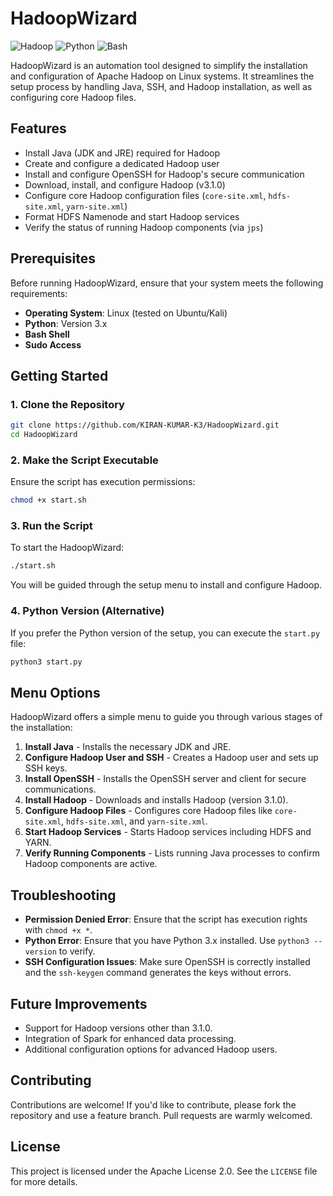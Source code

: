 # HadoopWizard

![Hadoop](https://img.shields.io/badge/Apache-Hadoop-orange) ![Python](https://img.shields.io/badge/Python-3.x-blue) ![Bash](https://img.shields.io/badge/Shell-Bash-lightgrey)

HadoopWizard is an automation tool designed to simplify the installation and configuration of Apache Hadoop on Linux systems. It streamlines the setup process by handling Java, SSH, and Hadoop installation, as well as configuring core Hadoop files.

## Features

- Install Java (JDK and JRE) required for Hadoop
- Create and configure a dedicated Hadoop user
- Install and configure OpenSSH for Hadoop's secure communication
- Download, install, and configure Hadoop (v3.1.0)
- Configure core Hadoop configuration files (`core-site.xml`, `hdfs-site.xml`, `yarn-site.xml`)
- Format HDFS Namenode and start Hadoop services
- Verify the status of running Hadoop components (via `jps`)

## Prerequisites

Before running HadoopWizard, ensure that your system meets the following requirements:

- **Operating System**: Linux (tested on Ubuntu/Kali)
- **Python**: Version 3.x
- **Bash Shell**
- **Sudo Access**

## Getting Started

### 1. Clone the Repository

```bash
git clone https://github.com/KIRAN-KUMAR-K3/HadoopWizard.git
cd HadoopWizard
```

### 2. Make the Script Executable

Ensure the script has execution permissions:

```bash
chmod +x start.sh
```

### 3. Run the Script

To start the HadoopWizard:

```bash
./start.sh
```

You will be guided through the setup menu to install and configure Hadoop.

### 4. Python Version (Alternative)

If you prefer the Python version of the setup, you can execute the `start.py` file:

```bash
python3 start.py
```

## Menu Options

HadoopWizard offers a simple menu to guide you through various stages of the installation:

1. **Install Java** - Installs the necessary JDK and JRE.
2. **Configure Hadoop User and SSH** - Creates a Hadoop user and sets up SSH keys.
3. **Install OpenSSH** - Installs the OpenSSH server and client for secure communications.
4. **Install Hadoop** - Downloads and installs Hadoop (version 3.1.0).
5. **Configure Hadoop Files** - Configures core Hadoop files like `core-site.xml`, `hdfs-site.xml`, and `yarn-site.xml`.
6. **Start Hadoop Services** - Starts Hadoop services including HDFS and YARN.
7. **Verify Running Components** - Lists running Java processes to confirm Hadoop components are active.

## Troubleshooting

- **Permission Denied Error**: Ensure that the script has execution rights with `chmod +x *`.
- **Python Error**: Ensure that you have Python 3.x installed. Use `python3 --version` to verify.
- **SSH Configuration Issues**: Make sure OpenSSH is correctly installed and the `ssh-keygen` command generates the keys without errors.

## Future Improvements

- Support for Hadoop versions other than 3.1.0.
- Integration of Spark for enhanced data processing.
- Additional configuration options for advanced Hadoop users.

## Contributing

Contributions are welcome! If you'd like to contribute, please fork the repository and use a feature branch. Pull requests are warmly welcomed.

## License

This project is licensed under the Apache License 2.0. See the `LICENSE` file for more details.

